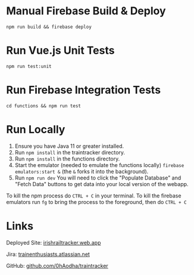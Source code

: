 # Manual Firebase Build & Deploy
`npm run build && firebase deploy`

# Run Vue.js Unit Tests
`npm run test:unit`

# Run Firebase Integration Tests
`cd functions && npm run test`

# Run Locally
1. Ensure you have Java 11 or greater installed. 
2. Run `npm install` in the traintracker directory. 
3. Run `npm install` in the functions directory. 
4. Start the emulator (needed to emulate the functions locally) `firebase emulators:start &` (the `&` forks it into the background). 
5. Run `npm run dev`
You will need to click the "Populate Database" and "Fetch Data" buttons to get data into your local version of the webapp. 

To kill the npm process do `CTRL + C` in your terminal. 
To kill the firebase emulators run `fg` to bring the process to the foreground, then do `CTRL + C`

# Links 
Deployed Site: [irishrailtracker.web.app](https://irishrailtracker.web.app/) 

Jira: [trainenthusiasts.atlassian.net](https://trainenthusiasts.atlassian.net/jira/software/projects/TE/boards/1)

GitHub: [github.com/0hAodha/traintracker](https://github.com/0hAodha/traintracker)
